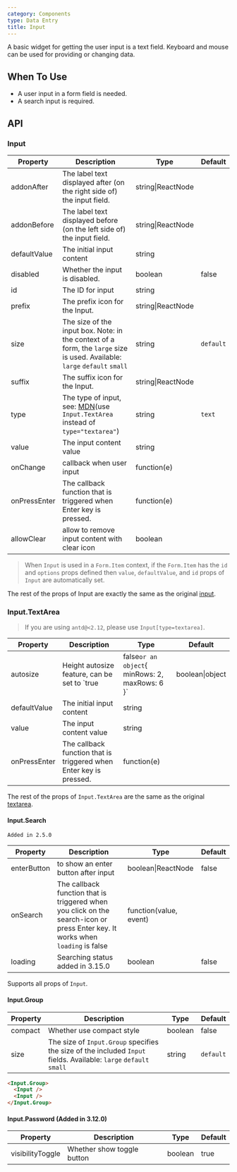 ```yaml
---
category: Components
type: Data Entry
title: Input
---
```


A basic widget for getting the user input is a text field.
Keyboard and mouse can be used for providing or changing data.

## When To Use

- A user input in a form field is needed.
- A search input is required.

## API

### Input

| Property | Description | Type | Default |
| -------- | ----------- | ---- | ------- |
| addonAfter | The label text displayed after (on the right side of) the input field. | string\|ReactNode |  |
| addonBefore | The label text displayed before (on the left side of) the input field. | string\|ReactNode |  |
| defaultValue | The initial input content | string |  |
| disabled | Whether the input is disabled. | boolean | false |
| id | The ID for input | string |  |
| prefix | The prefix icon for the Input. | string\|ReactNode |  |
| size | The size of the input box. Note: in the context of a form, the `large` size is used. Available: `large` `default` `small` | string | `default` |
| suffix | The suffix icon for the Input. | string\|ReactNode |  |
| type | The type of input, see: [MDN](https://developer.mozilla.org/docs/Web/HTML/Element/input#Form_%3Cinput%3E_types)(use `Input.TextArea` instead of `type="textarea"`) | string | `text` |
| value | The input content value | string |  |
| onChange | callback when user input | function(e) | |
| onPressEnter | The callback function that is triggered when Enter key is pressed. | function(e) |  |
| allowClear | allow to remove input content with clear icon | boolean | |

> When `Input` is used in a `Form.Item` context, if the `Form.Item` has the `id` and `options` props defined
> then `value`, `defaultValue`, and `id` props of `Input` are automatically set.

The rest of the props of Input are exactly the same as the original [input](https://facebook.github.io/react/docs/events.html#supported-events).

### Input.TextArea

> If you are using `antd@<2.12`, please use `Input[type=textarea]`.

| Property | Description | Type | Default |
| -------- | ----------- | ---- | ------- |
| autosize | Height autosize feature, can be set to `true|false` or an object `{ minRows: 2, maxRows: 6 }` | boolean\|object | false |
| defaultValue | The initial input content | string |  |
| value | The input content value | string |  |
| onPressEnter | The callback function that is triggered when Enter key is pressed. | function(e) |  |

The rest of the props of `Input.TextArea` are the same as the original [textarea](https://developer.mozilla.org/en-US/docs/Web/HTML/Element/textarea).

#### Input.Search

`Added in 2.5.0`

| Property | Description | Type | Default |
| -------- | ----------- | ---- | ------- |
| enterButton | to show an enter button after input | boolean\|ReactNode | false |
| onSearch | The callback function that is triggered when you click on the search-icon or press Enter key. It works when `loading` is false | function(value, event) |  |
| loading | Searching status added in 3.15.0 | boolean | false |

Supports all props of `Input`.

#### Input.Group

| Property | Description | Type | Default |
| -------- | ----------- | ---- | ------- |
| compact | Whether use compact style | boolean | false |
| size | The size of `Input.Group` specifies the size of the included `Input` fields. Available: `large` `default` `small` | string | `default` |

```html
<Input.Group>
  <Input />
  <Input />
</Input.Group>
```

#### Input.Password (Added in 3.12.0)

| Property | Description | Type | Default |
| --- | --- | --- | --- |
| visibilityToggle | Whether show toggle button | boolean | true |
